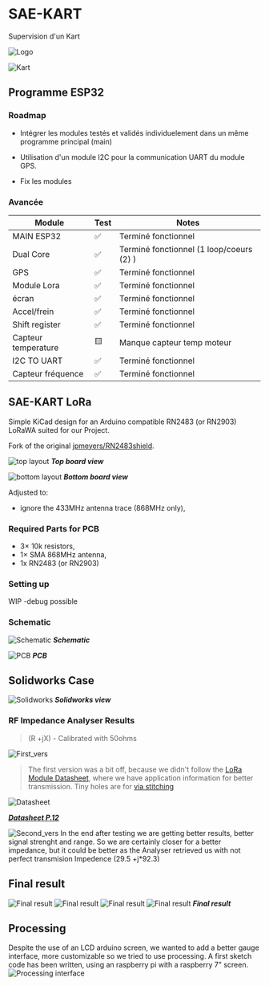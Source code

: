 # SAE-KART 

Supervision d'un Kart


![Logo](images/SAE_KART.png)

![Kart](images/Kart.jpg)

## Programme ESP32

### Roadmap

- Intégrer les modules testés et validés individuelement dans un même programme principal (main)

- Utilisation d'un module I2C pour la communication UART du module GPS.

- Fix les modules


### Avancée

|    Module     |     Test      |     Notes     |
| ------------- | ------------- |              -|
| MAIN ESP32    | ✅           |Terminé fonctionnel    |
| Dual Core     | ✅           |Terminé fonctionnel (1 loop/coeurs (2) )   |
| GPS           | ✅           |Terminé fonctionnel    |
| Module Lora   | ✅           |Terminé fonctionnel    |
| écran         | ✅           |Terminé fonctionnel    |
| Accel/frein   | ✅           |Terminé fonctionnel    |
| Shift register| ✅           |Terminé fonctionnel    |
| Capteur temperature|🟨       |Manque capteur temp moteur |
| I2C TO UART   | ✅           |Terminé fonctionnel    |
| Capteur fréquence| ✅  |Terminé fonctionnel   |


## SAE-KART LoRa
Simple KiCad design for an Arduino compatible RN2483 (or RN2903) LoRaWA suited for our Project.

Fork of the original [jpmeyers/RN2483shield](https://github.com/jpmeijers/RN2483shield).

![top layout](module_LoRa_Kicad/images/top_rev1.png)
***Top board view***

![bottom layout](module_LoRa_Kicad/images/bottom_rev1.png)
***Bottom board view***


Adjusted to:

 * ignore the 433MHz antenna trace (868MHz only),
 

### Required Parts for PCB

 * 3× 10k resistors,
 * 1× SMA 868MHz antenna,
 * 1x RN2483 (or RN2903)

### Setting up

WIP
-debug possible

### Schematic

![Schematic](module_LoRa_Kicad/images/Schematic.png)
***Schematic***

![PCB](module_LoRa_Kicad/images/PCB.png)
***PCB***


## Solidworks Case
![Solidworks](solidworks/images/Solidworks_view.png)
***Solidworks view***

### RF Impedance Analyser Results

>(R +jX) - Calibrated with 50ohms

![First_vers](images/First_vers.png)
> The first version was a bit off, because we didn't follow the [LoRa Module Datasheet](https://ww1.microchip.com/downloads/aemDocuments/documents/OTH/ProductDocuments/DataSheets/RN2483-Low-Power-Long-Range-LoRa-Technology-Transceiver-Module-DS50002346F.pdf), where we have application information for better transmission.
Tiny holes are for [via stitching](https://www.altium.com/documentation/altium-designer/via-stitching-via-shielding-pcb) 

![Datasheet](images/Datasheet.png)

***[Datasheet P.12](https://ww1.microchip.com/downloads/aemDocuments/documents/OTH/ProductDocuments/DataSheets/RN2483-Low-Power-Long-Range-LoRa-Technology-Transceiver-Module-DS50002346F.pdf)***

![Second_vers](images/Second_vers.png)
In the end after testing we are getting better results, better signal strenght and range. So we are certainly closer for a better impedance, but it could be better as the Analyser retrieved us with not perfect transmision Impedence (29.5 +j*92.3) 
## Final result

![Final result](images/finalprod1.jpg)
![Final result](images/finalprod2.jpg)
![Final result](images/top_view.jpg)
![Final result](images/bot_view.jpg)
***Final result***
## Processing 

Despite the use of an LCD arduino screen, we wanted to add a better gauge interface, more customizable so we tried to use processing.
A first sketch code has been written, using an raspberry pi with a raspberry 7" screen.
![Processing interface](images/processing_interface.png)


